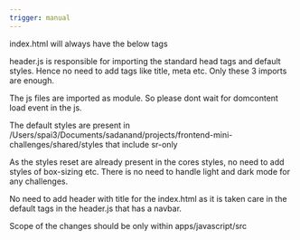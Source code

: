 ```yaml
---
trigger: manual
---
```


index.html will always have the below tags

<script src="../../helpers/header.js" type="module"></script>
<script src="./index.js" type="module"></script>
<link rel="stylesheet" href="./style.css" />

header.js is responsible for importing the standard head tags and default styles. Hence no need to
add tags like title, meta etc. Only these 3 imports are enough.

The js files are imported as module. So please dont wait for domcontent load event in the js.

The default styles are present in
/Users/spai3/Documents/sadanand/projects/frontend-mini-challenges/shared/styles that include sr-only

As the styles reset are already present in the cores styles, no need to add styles of box-sizing
etc. There is no need to handle light and dark mode for any challenges.

No need to add header with title for the index.html as it is taken care in the default tags in the
header.js that has a navbar.

Scope of the changes should be only within apps/javascript/src
